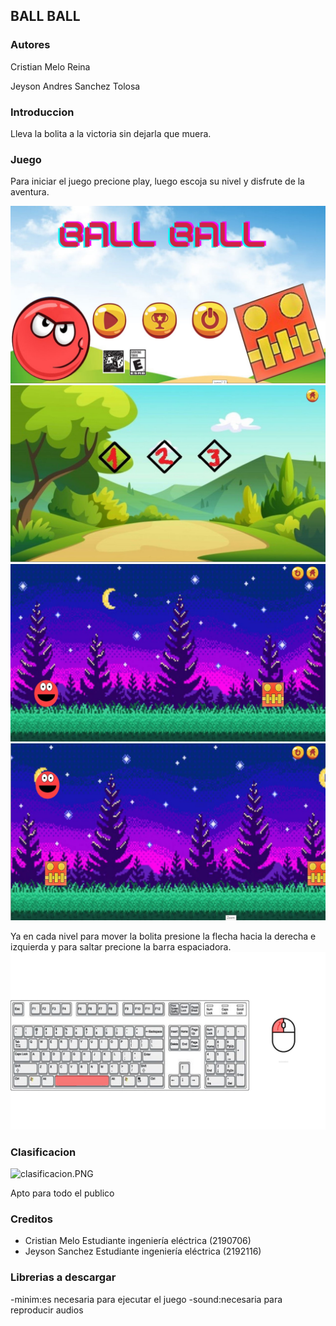 ## BALL BALL
### Autores

Cristian Melo Reina 

Jeyson Andres Sanchez Tolosa 

### Introduccion


Lleva la bolita a la victoria sin dejarla que muera.

### Juego



Para iniciar el juego precione play, luego escoja su nivel y disfrute de la aventura.

![menu.JPG](https://github.com/Computer-Programming-I-UIS/game-ball-ball/blob/master/juego2_0/data/Diapositiva1.JPG)
![niveles](https://github.com/Computer-Programming-I-UIS/game-ball-ball/blob/master/juego2_0/data/Diapositiva2.JPG)
![juego](https://github.com/Computer-Programming-I-UIS/game-ball-ball/blob/master/juego2_0/data/Diapositiva3.JPG)
![juego](https://github.com/Computer-Programming-I-UIS/game-ball-ball/blob/master/juego2_0/data/Diapositiva4.JPG)


Ya en cada nivel para mover la bolita presione la flecha hacia la derecha e izquierda y para saltar precione la barra espaciadora.
![juego](https://github.com/Computer-Programming-I-UIS/game-ball-ball/blob/master/juego2_0/data/Diapositiva6.JPG)


### Clasificacion
![clasificacion.PNG](https://www.dropbox.com/s/jszp7qo08rpo30p/clasificacion.PNG?dl=0&raw=1)

Apto para todo el publico


### Creditos
- Cristian Melo Estudiante ingeniería eléctrica (2190706)
- Jeyson Sanchez Estudiante ingeniería eléctrica (2192116)

### Librerias a descargar 

-minim:es necesaria para ejecutar el juego
-sound:necesaria para reproducir audios
